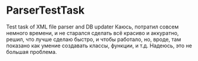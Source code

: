 # ParserTestTask
Test task of XML file parser and DB updater 
Каюсь, потратил совсем немного времени, и не старался сделать всё красиво и аккуратно, решил, что лучше сделаю быстро, и чтобы работало, но, вроде, там показано как умение создавать классы, функции, и т.д.
Надеюсь, это не большая проблема.
